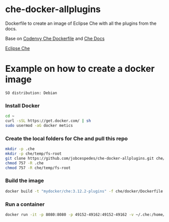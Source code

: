 # che-docker-allplugins
Dockerfile to create an image of Eclipse Che with all the plugins from the docs.

Base on [Codenvy Che Dockerfile](https://github.com/codenvy/dockerfiles/tree/master/base/che) and [Che Docs](https://eclipse-che.readme.io/docs/plug-ins)

[Eclipse Che](http://www.eclipse.org/che/)

# Example on how to create a docker image
```
SO distribution: Debian
```
### Install Docker
```bash
cd ~
curl -sSL https://get.docker.com/ | sh
sudo usermod -aG docker metics
```
### Create the local folders for Che and pull this repo
```bash
mkdir -p .che
mkdir -p che/temp/fs-root
git clone https://github.com/jobcespedes/che-docker-allplugins.git che/docker
chmod 757 -R .che
chmod 757 -R che/temp/fs-root
```
### Build the image
```bash
docker build -t "mydocker/che:3.12.2-plugins" -f che/docker/Dockerfile che/docker
```
### Run a container
```bash
docker run -it -p 8080:8080 -p 49152-49162:49152-49162 -v ~/.che:/home/user/.che -v ~/che/temp/fs-root:/home/user/che/temp/fs-root -v ~/.che:/home/user/che/temp/local-storage mydocker/che:addplugins
```
